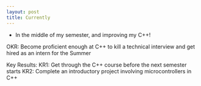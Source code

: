 ```yaml
---
layout: post
title: Currently
---
```

- In the middle of my semester, and improving my C++!

OKR: Become proficient enough at C++ to kill a technical interview and get hired as an intern for the Summer

Key Results:
KR1: Get through the C++ course before the next semester starts
KR2: Complete an introductory project involving microcontrollers in C++


